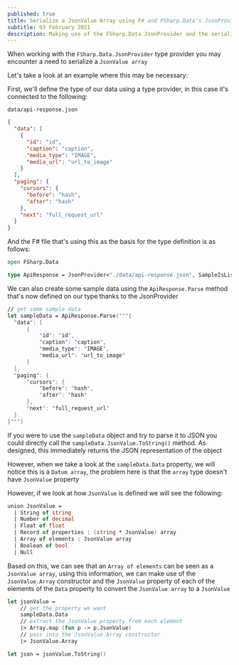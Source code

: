 ```yaml
---
published: true
title: Serialize a JsonValue Array using F# and FSharp.Data's JsonProvider
subtitle: 03 February 2021
description: Making use of the FSharp.Data JsonProvider and the serialization of JsonProvider arrays into JSON
---
```


When working with the `FSharp.Data.JsonProvider` type provider you may encounter a need to serialize a `JsonValue array`

Let's take a look at an example where this may be necessary:

First, we'll define the type of our data using a type provider, in this case it's connected to the following:

`data/api-response.json`

```json
{
  "data": [
    {
      "id": "id",
      "caption": "caption",
      "media_type": "IMAGE",
      "media_url": "url_to_image"
    }
  ],
  "paging": {
    "cursors": {
      "before": "hash",
      "after": "hash"
    },
    "next": "full_request_url"
  }
}
```

And the F# file that's using this as the basis for the type definition is as follows:

```fs
open FSharp.Data

type ApiResponse = JsonProvider<"./data/api-response.json", SampleIsList=true>
```

We can also create some sample data using the `ApiResponse.Parse` method that's now defined on our type thanks to the JsonProvider

```fs
// get some sample data
let sampleData = ApiResponse.Parse("""{
  "data": [
      {
          "id": "id",
          "caption": "caption",
          "media_type": "IMAGE",
          "media_url": "url_to_image"
      }
  ],
  "paging": {
      "cursors": {
          "before": "hash",
          "after": "hash"
      },
      "next": "full_request_url"
  }
}""")
```

If you were to use the `sampleData` object and try to parse it to JSON you could directly call the `sampleData.JsonValue.ToString()` method. As designed, this immediately returns the JSON representation of the object

However, when we take a look at the `sampleData.Data` property, we will notice this is a `Datum array`, the problem here is that the `array` type doesn't have `JsonValue` property

However, if we look at how `JsonValue` is defined we will see the following:

```fs
union JsonValue =
  | String of string
  | Number of decimal
  | Float of float
  | Record of properties : (string * JsonValue) array
  | Array of elements : JsonValue array
  | Boolean of bool
  | Null
```

Based on this, we can see that an `Array of elements` can be seen as a `JsonValue array`, using this information, we can make use of the `JsonValue.Array` constructor and the `JsonValue` property of each of the elements of the `Data` property to convert the `JsonValue array` to a `JsonValue`

```fs
let jsonValue =
    // get the property we want
    sampleData.Data
    // extract the JsonValue property from each element
    |> Array.map (fun p -> p.JsonValue)
    // pass into the JsonValue.Array constructor
    |> JsonValue.Array

let json = jsonValue.ToString()
```
